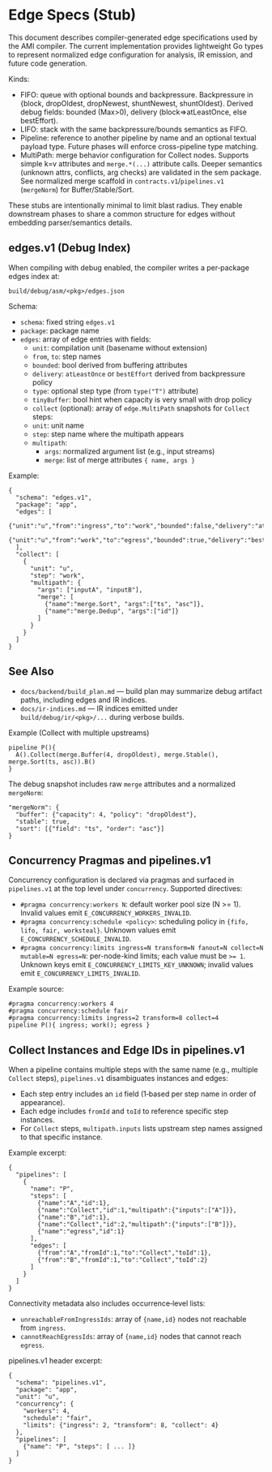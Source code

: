 # Edge Specs (Stub)

This document describes compiler-generated edge specifications used by the AMI compiler. The current implementation
provides lightweight Go types to represent normalized edge configuration for analysis, IR emission, and future code
generation.

Kinds:

- FIFO: queue with optional bounds and backpressure. Backpressure in {block, dropOldest, dropNewest, shuntNewest,
  shuntOldest}. Derived debug fields: bounded (Max>0), delivery (block=>atLeastOnce, else bestEffort).
- LIFO: stack with the same backpressure/bounds semantics as FIFO.
- Pipeline: reference to another pipeline by name and an optional textual payload type. Future phases will enforce
  cross-pipeline type matching.
 - MultiPath: merge behavior configuration for Collect nodes. Supports simple k=v attributes and `merge.*(...)`
   attribute calls. Deeper semantics (unknown attrs, conflicts, arg checks) are validated in the sem package. See
   normalized merge scaffold in `contracts.v1`/`pipelines.v1` (`mergeNorm`) for Buffer/Stable/Sort.

These stubs are intentionally minimal to limit blast radius. They enable downstream phases to share a common structure
for edges without embedding parser/semantics details.

## edges.v1 (Debug Index)

When compiling with debug enabled, the compiler writes a per‑package edges index at:

`build/debug/asm/<pkg>/edges.json`

Schema:

- `schema`: fixed string `edges.v1`
- `package`: package name
- `edges`: array of edge entries with fields:
  - `unit`: compilation unit (basename without extension)
  - `from`, `to`: step names
  - `bounded`: bool derived from buffering attributes
  - `delivery`: `atLeastOnce` or `bestEffort` derived from backpressure policy
  - `type`: optional step type (from `type("T")` attribute)
  - `tinyBuffer`: bool hint when capacity is very small with drop policy
  - `collect` (optional): array of `edge.MultiPath` snapshots for `Collect` steps:
  - `unit`: unit name
  - `step`: step name where the multipath appears
  - `multipath`:
    - `args`: normalized argument list (e.g., input streams)
    - `merge`: list of merge attributes `{ name, args }`

Example:

```
{
  "schema": "edges.v1",
  "package": "app",
  "edges": [
    {"unit":"u","from":"ingress","to":"work","bounded":false,"delivery":"atLeastOnce"},
    {"unit":"u","from":"work","to":"egress","bounded":true,"delivery":"bestEffort","type":"X","tinyBuffer":true}
  ],
  "collect": [
    {
      "unit": "u",
      "step": "work",
      "multipath": {
        "args": ["inputA", "inputB"],
        "merge": [
          {"name":"merge.Sort", "args":["ts", "asc"]},
          {"name":"merge.Dedup", "args":["id"]}
        ]
      }
    }
  ]
}
```

## See Also
- `docs/backend/build_plan.md` — build plan may summarize debug artifact paths, including edges and IR indices.
- `docs/ir-indices.md` — IR indices emitted under `build/debug/ir/<pkg>/...` during verbose builds.

Example (Collect with multiple upstreams)

```
pipeline P(){
  A().Collect(merge.Buffer(4, dropOldest), merge.Stable(), merge.Sort(ts, asc)).B()
}
```

The debug snapshot includes raw `merge` attributes and a normalized `mergeNorm`:

```
"mergeNorm": {
  "buffer": {"capacity": 4, "policy": "dropOldest"},
  "stable": true,
  "sort": [{"field": "ts", "order": "asc"}]
}
```

## Concurrency Pragmas and pipelines.v1

Concurrency configuration is declared via pragmas and surfaced in `pipelines.v1` at the top level under
`concurrency`. Supported directives:

- `#pragma concurrency:workers N`: default worker pool size (N >= 1). Invalid values emit
  `E_CONCURRENCY_WORKERS_INVALID`.
- `#pragma concurrency:schedule <policy>`: scheduling policy in `{fifo, lifo, fair, worksteal}`. Unknown values emit
  `E_CONCURRENCY_SCHEDULE_INVALID`.
- `#pragma concurrency:limits ingress=N transform=N fanout=N collect=N mutable=N egress=N`: per-node-kind limits; each
  value must be `>= 1`. Unknown keys emit `E_CONCURRENCY_LIMITS_KEY_UNKNOWN`; invalid values emit
  `E_CONCURRENCY_LIMITS_INVALID`.

Example source:

```
#pragma concurrency:workers 4
#pragma concurrency:schedule fair
#pragma concurrency:limits ingress=2 transform=8 collect=4
pipeline P(){ ingress; work(); egress }
```

## Collect Instances and Edge IDs in pipelines.v1

When a pipeline contains multiple steps with the same name (e.g., multiple `Collect` steps), `pipelines.v1` disambiguates
instances and edges:

- Each step entry includes an `id` field (1‑based per step name in order of appearance).
- Each edge includes `fromId` and `toId` to reference specific step instances.
- For `Collect` steps, `multipath.inputs` lists upstream step names assigned to that specific instance.

Example excerpt:

```
{
  "pipelines": [
    {
      "name": "P",
      "steps": [
        {"name":"A","id":1},
        {"name":"Collect","id":1,"multipath":{"inputs":["A"]}},
        {"name":"B","id":1},
        {"name":"Collect","id":2,"multipath":{"inputs":["B"]}},
        {"name":"egress","id":1}
      ],
      "edges": [
        {"from":"A","fromId":1,"to":"Collect","toId":1},
        {"from":"B","fromId":1,"to":"Collect","toId":2}
      ]
    }
  ]
}
```

Connectivity metadata also includes occurrence‑level lists:

- `unreachableFromIngressIds`: array of `{name,id}` nodes not reachable from `ingress`.
- `cannotReachEgressIds`: array of `{name,id}` nodes that cannot reach `egress`.

pipelines.v1 header excerpt:

```
{
  "schema": "pipelines.v1",
  "package": "app",
  "unit": "u",
  "concurrency": {
    "workers": 4,
    "schedule": "fair",
    "limits": {"ingress": 2, "transform": 8, "collect": 4}
  },
  "pipelines": [
    {"name": "P", "steps": [ ... ]}
  ]
}
```
